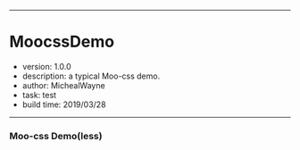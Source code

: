 ------
		
# MoocssDemo
- version: 1.0.0
- description: a typical Moo-css demo.
- author: MichealWayne
- task: test
- build time: 2019/03/28

------

### Moo-css Demo(less)